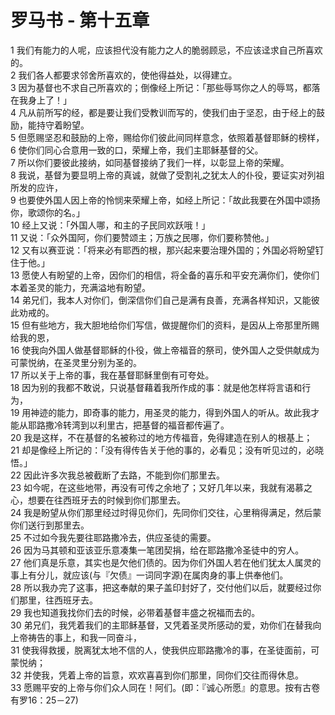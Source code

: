 # 罗马书 - 第十五章
  
 1 我们有能力的人呢，应该担代没有能力之人的脆弱顾忌，不应该迳求自己所喜欢的。  
 2 我们各人都要求邻舍所喜欢的，使他得益处，以得建立。  
 3 因为基督也不求自己所喜欢的；倒像经上所记：「那些辱骂你之人的辱骂，都落在我身上了！」  
 4 凡从前所写的经，都是要让我们受教训而写的，使我们由于坚忍，由于经上的鼓励，能持守着盼望。  
 5 但愿赐坚忍和鼓励的上帝，赐给你们彼此间同样意念，依照着基督耶稣的榜样，  
 6 使你们同心合意用一致的口，荣耀上帝，我们主耶稣基督的父。  
 7 所以你们要彼此接纳，如同基督接纳了我们一样，以彰显上帝的荣耀。  
 8 我说，基督为要显明上帝的真诚，就做了受割礼之犹太人的仆役，要证实对列祖所发的应许，  
 9 也要使外国人因上帝的怜悯来荣耀上帝，如经上所记：「故此我要在外国中颂扬你，歌颂你的名。」  
 10 经上又说：「外国人哪，和主的子民同欢跃哦！」  
 11 又说：「众外国阿，你们要赞颂主；万族之民哪，你们要称赞他。」  
 12 又有以赛亚说：「将来必有耶西的根，那兴起来要治理外国的；外国必将盼望钉住于他。」  
 13 愿使人有盼望的上帝，因你们的相信，将全备的喜乐和平安充满你们，使你们本着圣灵的能力，充满溢地有盼望。  
 14 弟兄们，我本人对你们，倒深信你们自己是满有良善，充满各样知识，又能彼此劝戒的。  
 15 但有些地方，我大胆地给你们写信，做提醒你们的资料，是因从上帝那里所赐给我的恩，  
 16 使我向外国人做基督耶稣的仆役，做上帝福音的祭司，使外国人之受供献成为可蒙悦纳，在圣灵里分别为圣的。  
 17 所以关于上帝的事，我在基督耶稣里倒有可夸处。  
 18 因为别的我都不敢说，只说基督藉着我所作成的事：就是他怎样将言语和行为，  
 19 用神迹的能力，即奇事的能力，用圣灵的能力，得到外国人的听从。故此我才能从耶路撒冷转湾到以利里古，把基督的福音都传遍了。  
 20 我是这样，不在基督的名被称过的地方传福音，免得建造在别人的根基上；  
 21 却是像经上所记的：「没有得传告关于他的事的，必看见；没有听见过的，必晓悟。」  
 22 因此许多次我总被截断了去路，不能到你们那里去。  
 23 如今呢，在这些地带，再没有可传之余地了；又好几年以来，我就有渴慕之心，想要在往西班牙去的时候到你们那里去。  
 24 我是盼望从你们那里经过时得见你们，先同你们交往，心里稍得满足，然后蒙你们送行到那里去。  
 25 不过如今我先要往耶路撒冷去，供应圣徒的需要。  
 26 因为马其顿和亚该亚乐意凑集一笔团契捐，给在耶路撒冷圣徒中的穷人。  
 27 他们真是乐意，其实也是欠他们债的。因为你们外国人若在他们犹太人属灵的事上有分儿，就应该(与『欠债』一词同字源)在属肉身的事上供奉他们。  
 28 所以我办完了这事，把这奉献的果子盖印封好了，交付他们以后，就要经过你们那里，往西班牙去。  
 29 我也知道我找你们去的时候，必带着基督丰盛之祝福而去的。  
 30 弟兄们，我凭着我们的主耶稣基督，又凭着圣灵所感动的爱，劝你们在替我向上帝祷告的事上，和我一同奋斗，  
 31 使我得救援，脱离犹太地不信的人，使我供应耶路撒冷的事，在圣徒面前，可蒙悦纳；  
 32 并使我，凭着上帝的旨意，欢欢喜喜到你们那里，同你们交往而得休息。  
 33 愿赐平安的上帝与你们众人同在！阿们。(即：『诚心所愿』的意思。按有古卷有罗16：25－27)